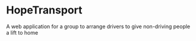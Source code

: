 # HopeTransport
A web application for a group to arrange drivers to give non-driving people a lift to home

